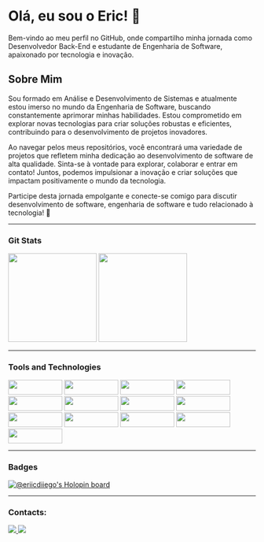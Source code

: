 # Olá, eu sou o Eric! 👋

Bem-vindo ao meu perfil no GitHub, onde compartilho minha jornada como Desenvolvedor Back-End e estudante de Engenharia de Software, apaixonado por tecnologia e inovação.

## Sobre Mim
Sou formado em Análise e Desenvolvimento de Sistemas e atualmente estou imerso no mundo da Engenharia de Software, buscando constantemente aprimorar minhas habilidades. Estou comprometido em explorar novas tecnologias para criar soluções robustas e eficientes, contribuindo para o desenvolvimento de projetos inovadores.

Ao navegar pelos meus repositórios, você encontrará uma variedade de projetos que refletem minha dedicação ao desenvolvimento de software de alta qualidade. Sinta-se à vontade para explorar, colaborar e entrar em contato! Juntos, podemos impulsionar a inovação e criar soluções que impactam positivamente o mundo da tecnologia.

Participe desta jornada empolgante e conecte-se comigo para discutir desenvolvimento de software, engenharia de software e tudo relacionado à tecnologia! 🚀

<hr>

### Git Stats
<div>
 <img height="180em" src="https://github-readme-stats.vercel.app/api/top-langs/?username=EricOliveiras&layout=compact&langs_count=7&theme=dracula"/>
 <img height="180em" src="https://github-readme-stats.vercel.app/api?username=EricOliveiras&show_icons=true&theme=dracula&include_all_commits=true&count_private=true"/>
</div>

<hr>
  
### Tools and Technologies

<div display="flex">
  <img src="https://img.shields.io/badge/JavaScript-F7DF1E?style=for-the-badge&logo=javascript&logoColor=black" height="30" width="110" />
  <img src="https://img.shields.io/badge/TypeScript-007ACC?style=for-the-badge&logo=typescript&logoColor=white" height="30" width="110" />
  <img src="https://img.shields.io/badge/Java-ED8B00?style=for-the-badge&logo=openjdk&logoColor=white" height="30" width="110" /> 
  <img src="https://img.shields.io/badge/Go-00ADD8?style=for-the-badge&logo=go&logoColor=white" height="30" width="110" /> 
  <img src="https://img.shields.io/badge/Node.js-43853D?style=for-the-badge&logo=node.js&logoColor=white" height="30" width="110" />   <img src="https://img.shields.io/badge/Spring-6DB33F?style=for-the-badge&logo=spring&logoColor=white" height="30" width="110" />   <img src="https://img.shields.io/badge/MySQL-00000F?style=for-the-badge&logo=mysql&logoColor=white" height="30" width="110" />   
  <img src="https://img.shields.io/badge/PostgreSQL-316192?style=for-the-badge&logo=postgresql&logoColor=white" height="30" width="110" />
  <img src="https://img.shields.io/badge/MongoDB-4EA94B?style=for-the-badge&logo=mongodb&logoColor=white" height="30" width="110" /> 
  <img src="https://img.shields.io/badge/Hibernate-59666C?style=for-the-badge&logo=Hibernate&logoColor=white" height="30" width="110" /> 
  <img src="https://img.shields.io/badge/Prisma-3982CE?style=for-the-badge&logo=Prisma&logoColor=white" height="30" width="110" /> 
  <img src="https://img.shields.io/badge/Sequelize-52B0E7?style=for-the-badge&logo=Sequelize&logoColor=white" height="30" width="110" />
  <img src="https://img.shields.io/badge/GIT-E44C30?style=for-the-badge&logo=git&logoColor=white" height="30" width="110" /> 
</div>
           
<hr>

### Badges

[![@eriicdiiego's Holopin board](https://holopin.me/eriicdiiego)](https://holopin.io/@eriicdiiego)

<hr>
  
### Contacts:

<div>
  <a href = "mailto:eriicdiiego@hotmail.com">
    <img src="https://img.shields.io/badge/Gmail-D14836?style=for-the-badge&logo=gmail&logoColor=white" target="_blank">
  </a>
  <a href="https://www.linkedin.com/in/eric-oliveira-588379204/" target="_blank">
    <img src="https://img.shields.io/badge/-LinkedIn-%230077B5?style=for-the-badge&logo=linkedin&logoColor=white" target="_blank">
  </a>   
</div>
  
